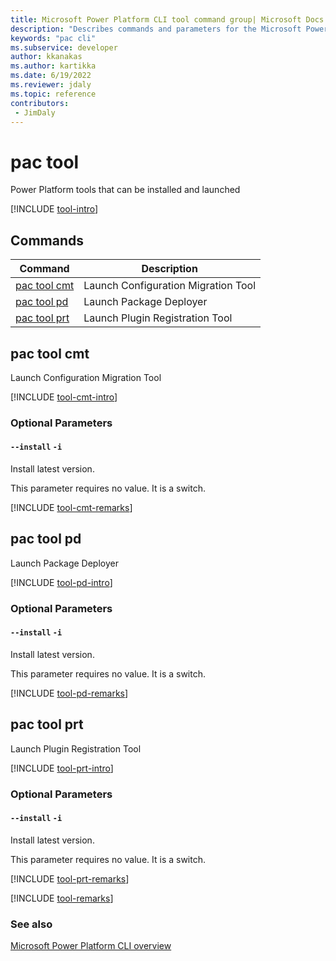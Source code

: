 ```yaml
---
title: Microsoft Power Platform CLI tool command group| Microsoft Docs
description: "Describes commands and parameters for the Microsoft Power Platform CLI tool command group."
keywords: "pac cli"
ms.subservice: developer
author: kkanakas
ms.author: kartikka
ms.date: 6/19/2022
ms.reviewer: jdaly
ms.topic: reference
contributors: 
 - JimDaly
---
```

<!-- 
Do not edit this file. 
This file is generated by a program and any changes will be overwritten when this topic is re-generated.
Use the include files to add additional content to this topic.
-->
# pac tool

Power Platform tools that can be installed and launched

[!INCLUDE [tool-intro](includes/tool-intro.md)]

## Commands

|Command|Description|
|---------|---------|
|[pac tool cmt](#pac-tool-cmt)|Launch Configuration Migration Tool|
|[pac tool pd](#pac-tool-pd)|Launch Package Deployer|
|[pac tool prt](#pac-tool-prt)|Launch Plugin Registration Tool|


## pac tool cmt

Launch Configuration Migration Tool

[!INCLUDE [tool-cmt-intro](includes/tool-cmt-intro.md)]


### Optional Parameters

#### `--install` `-i`

Install latest version.

This parameter requires no value. It is a switch.

[!INCLUDE [tool-cmt-remarks](includes/tool-cmt-remarks.md)]

## pac tool pd

Launch Package Deployer

[!INCLUDE [tool-pd-intro](includes/tool-pd-intro.md)]


### Optional Parameters

#### `--install` `-i`

Install latest version.

This parameter requires no value. It is a switch.

[!INCLUDE [tool-pd-remarks](includes/tool-pd-remarks.md)]

## pac tool prt

Launch Plugin Registration Tool

[!INCLUDE [tool-prt-intro](includes/tool-prt-intro.md)]


### Optional Parameters

#### `--install` `-i`

Install latest version.

This parameter requires no value. It is a switch.

[!INCLUDE [tool-prt-remarks](includes/tool-prt-remarks.md)]

[!INCLUDE [tool-remarks](includes/tool-remarks.md)]

### See also

[Microsoft Power Platform CLI overview](../introduction.md)